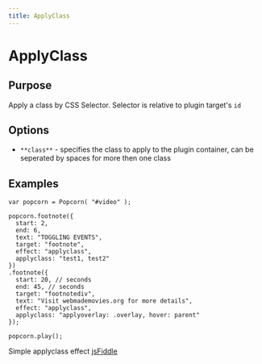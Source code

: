```yaml
---
title: ApplyClass
---
```

# ApplyClass #

## Purpose ##

Apply a class by CSS Selector. Selector is relative to plugin target's `id`

## Options ##

* `**class**` - specifies the class to apply to the plugin container, can be seperated by spaces for more then one class

## Examples ##

    var popcorn = Popcorn( "#video" );

    popcorn.footnote({
      start: 2,
      end: 6,
      text: "TOGGLING EVENTS",
      target: "footnote",
      effect: "applyclass",
      applyclass: "test1, test2"
    })
    .footnote({
      start: 20, // seconds
      end: 45, // seconds
      target: "footnotediv",
      text: "Visit webmademovies.org for more details",
      effect: "applyclass",
      applyclass: "applyoverlay: .overlay, hover: parent"
    });

    popcorn.play();

Simple applyclass effect [jsFiddle](http://jsfiddle.net/68tzd/)
